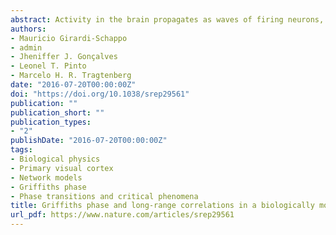 ```yaml
---
abstract: Activity in the brain propagates as waves of firing neurons, namely avalanches. These waves’ size and duration distributions have been experimentally shown to display a stable power-law profile, long-range correlations and $1/f^b$ power spectrum in vivo and in vitro. We study an avalanching biologically motivated model of mammals visual cortex and find an extended critical-like region – a Griffiths phase – characterized by divergent susceptibility and zero order parameter. This phase lies close to the expected experimental value of the excitatory postsynaptic potential in the cortex suggesting that critical be-havior may be found in the visual system. Avalanches are not perfectly power-law distributed, but it is possible to collapse the distributions and define a cutoff avalanche size that diverges as the network size is increased inside the critical region. The avalanches present long-range correlations and $1/f^b$ power spectrum, matching experiments. The phase transition is analytically determined by a mean-field approximation.
authors:
- Mauricio Girardi-Schappo
- admin
- Jheniffer J. Gonçalves
- Leonel T. Pinto
- Marcelo H. R. Tragtenberg
date: "2016-07-20T00:00:00Z"
doi: "https://doi.org/10.1038/srep29561"
publication: ""
publication_short: ""
publication_types:
- "2"
publishDate: "2016-07-20T00:00:00Z"
tags:
- Biological physics
- Primary visual cortex
- Network models
- Griffiths phase
- Phase transitions and critical phenomena
title: Griffiths phase and long-range correlations in a biologically motivated visual cortex model
url_pdf: https://www.nature.com/articles/srep29561
---
```

